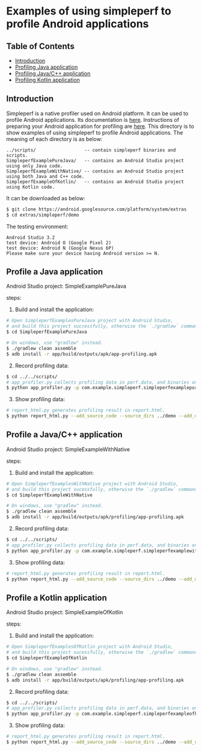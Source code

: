 # Examples of using simpleperf to profile Android applications

## Table of Contents

- [Introduction](#introduction)
- [Profiling Java application](#profiling-java-application)
- [Profiling Java/C++ application](#profiling-javac-application)
- [Profiling Kotlin application](#profiling-kotlin-application)

## Introduction

Simpleperf is a native profiler used on Android platform. It can be used to profile Android
applications. Its documentation is [here](https://android.googlesource.com/platform/system/extras/+/master/simpleperf/doc/README.md).
Instructions of preparing your Android application for profiling are [here](https://android.googlesource.com/platform/system/extras/+/master/simpleperf/doc/README.md#Android-application-profiling).
This directory is to show examples of using simpleperf to profile Android applications. The
meaning of each directory is as below:

    ../scripts/                  -- contain simpleperf binaries and scripts.
    SimpleperfExamplePureJava/   -- contains an Android Studio project using only Java code.
    SimpleperfExampleWithNative/ -- contains an Android Studio project using both Java and C++ code.
    SimpleperfExampleOfKotlin/   -- contains an Android Studio project using Kotlin code.

It can be downloaded as below:

```sh
$ git clone https://android.googlesource.com/platform/system/extras
$ cd extras/simpleperf/demo
```

The testing environment:

```
Android Studio 3.2
test device: Android O (Google Pixel 2)
test device: Android N (Google Nexus 6P)
Please make sure your device having Android version >= N.
```

## Profile a Java application

Android Studio project: SimpleExamplePureJava

steps:
1. Build and install the application:

```sh
# Open SimpleperfExamplesPureJava project with Android Studio,
# and build this project successfully, otherwise the `./gradlew` command below will fail.
$ cd SimpleperfExamplePureJava

# On windows, use "gradlew" instead.
$ ./gradlew clean assemble
$ adb install -r app/build/outputs/apk/app-profiling.apk
```

2. Record profiling data:

```sh
$ cd ../../scripts/
# app_profiler.py collects profiling data in perf.data, and binaries on device in binary_cache/.
$ python app_profiler.py -p com.example.simpleperf.simpleperfexamplepurejava
```

3. Show profiling data:

```sh
# report_html.py generates profiling result in report.html.
$ python report_html.py --add_source_code --source_dirs ../demo --add_disassembly
```

## Profile a Java/C++ application

Android Studio project: SimpleExampleWithNative

steps:
1. Build and install the application:

```sh
# Open SimpleperfExamplesWithNative project with Android Studio,
# and build this project sucessfully, otherwise the `./gradlew` command below will fail.
$ cd SimpleperfExampleWithNative

# On windows, use "gradlew" instead.
$ ./gradlew clean assemble
$ adb install -r app/build/outputs/apk/profiling/app-profiling.apk
```

2. Record profiling data:

```sh
$ cd ../../scripts/
# app_profiler.py collects profiling data in perf.data, and binaries on device in binary_cache/.
$ python app_profiler.py -p com.example.simpleperf.simpleperfexamplewithnative
```

3. Show profiling data:

```sh
# report_html.py generates profiling result in report.html.
$ python report_html.py --add_source_code --source_dirs ../demo --add_disassembly
```

## Profile a Kotlin application

Android Studio project: SimpleExampleOfKotlin

steps:
1. Build and install the application:

```sh
# Open SimpleperfExamplesOfKotlin project with Android Studio,
# and build this project sucessfully, otherwise the `./gradlew` command below will fail.
$ cd SimpleperfExampleOfKotlin

# On windows, use "gradlew" instead.
$ ./gradlew clean assemble
$ adb install -r app/build/outputs/apk/profiling/app-profiling.apk
```

2. Record profiling data:

```sh
$ cd ../../scripts/
# app_profiler.py collects profiling data in perf.data, and binaries on device in binary_cache/.
$ python app_profiler.py -p com.example.simpleperf.simpleperfexampleofkotlin
```

3. Show profiling data:

```sh
# report_html.py generates profiling result in report.html.
$ python report_html.py --add_source_code --source_dirs ../demo --add_disassembly
```
